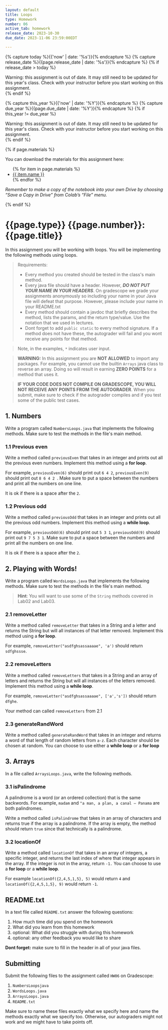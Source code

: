 ```yaml
---
layout: default
title: Loops
type: Homework
number: 06
active_tab: homework
release_date: 2023-10-30
due_date: 2023-11-06 23:59:00EDT

---
```


<!-- Check whether the assignment is ready to release -->
{% capture today %}{{'now' | date: '%s'}}{% endcapture %}
{% capture release_date %}{{page.release_date | date: '%s'}}{% endcapture %}
{% if release_date > today %} 
<div class="alert alert-danger">
Warning: this assignment is out of date.  It may still need to be updated for this year's class.  Check with your instructor before you start working on this assignment.
</div>
{% endif %}
<!-- End of check whether the assignment is up to date -->


<!-- Check whether the assignment is up to date -->
{% capture this_year %}{{'now' | date: '%Y'}}{% endcapture %}
{% capture due_year %}{{page.due_date | date: '%Y'}}{% endcapture %}
{% if this_year != due_year %} 
<div class="alert alert-danger">
Warning: this assignment is out of date.  It may still need to be updated for this year's class.  Check with your instructor before you start working on this assignment.
</div>
{% endif %}
<!-- End of check whether the assignment is up to date -->



{% if page.materials %}
<div class="alert alert-info">
You can download the materials for this assignment here:
<ul>
{% for item in page.materials %}
<li><a href="{{item.url}}">{{ item.name }}</a></li>
{% endfor %}
</ul>


<i>Remember to make a copy of the notebook into your own Drive by choosing “Save a Copy in Drive” from Colab’s “File” menu.</i>

</div>
{% endif %}





{{page.type}} {{page.number}}: {{page.title}}
=============================================================

In this assignment you will be working with loops. You will be implementing the following methods using loops. 

> Requirements:
> 
> - Every method you created should be tested in the class's main method.
> - Every java file should have a header. However, ***DO NOT PUT YOUR NAME IN YOUR HEADERS***. On gradescope we grade your assignments anonymously so including your name in your Java file will defeat that purpose. However, please include your name in your README.txt
> - Every method should contain a javdoc that briefly describes the method, lists the params, and the return type/value. Use the notation that we used in lectures.
> - Dont forget to add `public static` to every method signature. If a method does not have these, the autograder will fail and you wont receive any points for that method.


> Note, in the examples, `*` indicates user input.


> **WARNING:** In this assignment you are **NOT ALLOWED** to import any packages. For example, you cannot use the builtin `Arrays` java class to reverse an array. Doing so will result in earning **ZERO POINTS** for a method that uses it.

> **IF YOUR CODE DOES NOT COMPILE ON GRADESCOPE, YOU WILL NOT RECEIVE ANY POINTS FROM THE AUTOGRADER**. When you submit, make sure to check if the autograder compiles and if you test some of the public test cases.


## 1. Numbers


Write a program called `NumbersLoops.java` that implements the following methods. Make sure to test the methods in the file's main method.

### 1.1 Previous even

Write a method called `previousEven` that takes in an integer and prints out all the previous even numbers.  Implement this method using a **for loop**.

For example, `previousEven(6)` should print out `6 4 2`, `previousEven(9)` should print out `8 6 4 2 `. Make sure to put a space between the numbers and print all the numbers on one line. 

It is ok if there is a space after the `2`.

### 1.2 Previous odd

Write a method called `previousOdd` that takes in an integer and prints out all the previous odd numbers.
Implement this method using a **while loop**.

For example, `previousOdd(6)` should print out `5 3 1`, `previousOdd(9)` should print out `9 7 5 3 1`. Make sure to put a space between the numbers and print all the numbers on one line. 

It is ok if there is a space after the `2`.


## 2. Playing with Words!

Write a program called `WordsLoops.java` that implements the following methods. Make sure to test the methods in the file's main method.

 
> **Hint**: You will want to use some of the `String` methods covered in Lab02 and Lab03.

### 2.1 removeLetter

Write a method called `removeLetter` that takes in a String and a letter and returns the String but will all instances of that letter removed. Implement this method using a **for loop**.

For example, `removeLetter("asdfghsassaaaae", 'a')` should return `sdfghssse`.

### 2.2 removeLetters

Write a method called `removeLetters` that takes in a String and an array of letters and returns the String but will all instances of the letters removed. Implement this method using a **while loop**.

For example, `removeLetter("asdfghsassaaaae", ['a','s'])` should return `dfghe`.

Your method can called `removeLetters` from 2.1


### 2.3 generateRandWord

Write a method called `generateRandWord` that takes in an integer and returns a word of that length of random letters from `a-z`. 
Each character should be chosen at random.
You can choose to use either a **while loop** or a **for loop**



## 3. Arrays

In a file called `ArraysLoops.java`, write the following methods.

### 3.1 isPalindrome

A palindrome is a word (or an ordered collection) that is the same backwords. For example, `madam` and `"a man, a plan, a canal – Panama` are both palindromes.

Write a method called `isPalindrome` that takes in an array of characters and returns true if the array is a palindrome. If the array is empty, the method should return `true` since that technically is a palindrome.


### 3.2 locationOf
Write a method called `locationOf` that takes in an array of integers, a specific integer, and returns the last index of where that integer appears in the array. If the integer is not in the array, return `-1.`
You can choose to use a **for loop** or a **while loop**.

For example `locationOf({2,4,5,1,5}, 5)` would return `4` and `locationOf({2,4,5,1,5}, 9)` would return `-1`.



## README.txt

In a text file called `README.txt` answer the following questions:

1. How much time did you spend on the homework
2. What did you learn from this homework
3. optional: What did you struggle with during this homework
4. optional: any other feedback you would like to share

**Dont forget:** make sure to fill in the header in all of your java files.

## Submitting

Submit the following files to the assignment called `HW06` on Gradescope:

1. `NumbersLoopsjava`
1. `WordsLoops.java`
2. `ArraysLoops.java`
4. `README.txt`

Make sure to name these files exactly what we specify here and name the methods exactly what we specify too. Otherwise,
our autograders might not work and we might have to take points off.
